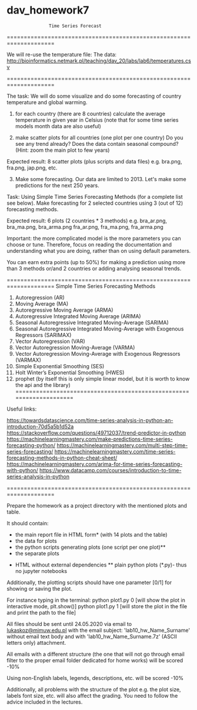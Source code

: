# dav_homework7

                    Time Series Forecast

====================================================================

We will re-use the temperature file:
The data: http://bioinformatics.netmark.pl/teaching/dav_20/labs/lab6/temperatures.csv

====================================================================

The task: We will do some visualize and do some forecasting of country temperature and 
global warming.

1) for each country (there are 8 countries) calculate the average temperature in given 
year in Celsius (note that for some time series models month data are also useful)

2) make scatter plots for all countries (one plot per one country)
Do you see any trend already? Does the data contain seasonal compound? 
(Hint: zoom the main plot to few years)

Expected result: 8 scatter plots (plus scripts and data files) 
e.g. bra.png, fra.png, jap.png, etc.

3) Make some forecasting. 
Our data are limited to 2013. Let's make some predictions for the next 250 years. 

Task: Using Simple Time Series Forecasting Methods (for a complete list see below). 
Make forecasting for 2 selected countries using 3 (out of 12) forecasting methods.

Expected result: 6 plots (2 countries * 3 methods) e.g. 
bra_ar.png, bra_ma.png, bra_arma.png
fra_ar.png, fra_ma.png, fra_arma.png

Important: the more complicated model is the more parameters you can choose or tune. 
Therefore, focus on reading the documentation and understanding what you are doing, 
rather than on using default parameters.

You can earn extra points (up to 50%) for making a prediction using more than 
3 methods or/and 2 countries or adding analysing seasonal trends.

====================================================================
Simple Time Series Forecasting Methods

 1. Autoregression (AR)
 2. Moving Average (MA)
 3. Autoregressive Moving Average (ARMA)
 4. Autoregressive Integrated Moving Average (ARIMA)
 5. Seasonal Autoregressive Integrated Moving-Average (SARIMA)
 6. Seasonal Autoregressive Integrated Moving-Average with Exogenous Regressors (SARIMAX)
 7. Vector Autoregression (VAR)
 8. Vector Autoregression Moving-Average (VARMA)
 9. Vector Autoregression Moving-Average with Exogenous Regressors (VARMAX)
10. Simple Exponential Smoothing (SES)
11. Holt Winter’s Exponential Smoothing (HWES)
12. prophet (by itself this is only simple linear model, but it is worth to know the api 
and the library)
====================================================================

Useful links:

https://towardsdatascience.com/time-series-analysis-in-python-an-introduction-70d5a5b1d52a
https://stackoverflow.com/questions/49712037/trend-predictor-in-python
https://machinelearningmastery.com/make-predictions-time-series-forecasting-python/
https://machinelearningmastery.com/multi-step-time-series-forecasting/
https://machinelearningmastery.com/time-series-forecasting-methods-in-python-cheat-sheet/
https://machinelearningmastery.com/arima-for-time-series-forecasting-with-python/
https://www.datacamp.com/courses/introduction-to-time-series-analysis-in-python

====================================================================

Prepare the homework as a project directory with the mentioned plots and table. 

It should contain:
- the main report file in HTML form* (with 14 plots and the table) 
- the data for plots
- the python scripts generating plots (one script per one plot)**
- the separate plots

*  HTML without external dependencies
** plain python plots (*.py)- thus no jupyter notebooks

Additionally, the plotting scripts should have one parameter [0/1] for showing or 
saving the plot.

For instance typing in the terminal: 
python plot1.py 0      [will show the plot in interactive mode, plt.show()]
python plot1.py 1      [will store the plot in the file and print the path to the file]

All files should be sent until 24.05.2020
via email to lukaskoz@mimuw.edu.pl with the email subject:
'lab10_hw_Name_Surname' without email text body and with 
'lab10_hw_Name_Surname.7z' (ASCII letters only) attachment.

All emails with a different structure (the one that will not go 
through email filter to the proper email folder dedicated for 
home works) will be scored -10% 

Using non-English labels, legends, descriptions, etc. will be scored -10%

Additionally, all problems with the structure of the plot e.g.
the plot size, labels font size, etc. will also affect the grading. 
You need to follow the advice included in the lectures.
